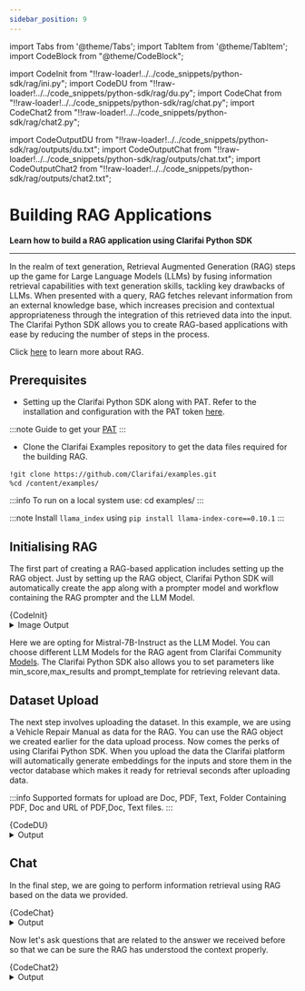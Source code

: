 ```yaml
---
sidebar_position: 9
---
```



import Tabs from '@theme/Tabs';
import TabItem from '@theme/TabItem';
import CodeBlock from "@theme/CodeBlock";


import CodeInit from "!!raw-loader!../../code_snippets/python-sdk/rag/ini.py";
import CodeDU from "!!raw-loader!../../code_snippets/python-sdk/rag/du.py";
import CodeChat from "!!raw-loader!../../code_snippets/python-sdk/rag/chat.py";
import CodeChat2 from "!!raw-loader!../../code_snippets/python-sdk/rag/chat2.py";


import CodeOutputDU from "!!raw-loader!../../code_snippets/python-sdk/rag/outputs/du.txt";
import CodeOutputChat from "!!raw-loader!../../code_snippets/python-sdk/rag/outputs/chat.txt";
import CodeOutputChat2 from "!!raw-loader!../../code_snippets/python-sdk/rag/outputs/chat2.txt";

# Building RAG Applications

**Learn how to build a RAG application using  Clarifai Python SDK**
<hr />

In the realm of text generation, Retrieval Augmented Generation (RAG) steps up the game for Large Language Models (LLMs) by fusing information retrieval capabilities with text generation skills, tackling key drawbacks of LLMs. When presented with a query, RAG fetches relevant information from an external knowledge base, which increases precision and contextual appropriateness through the integration of this retrieved data into the input. The Clarifai Python SDK allows you to create RAG-based applications with ease by reducing the number of steps in the process.

Click [here](https://www.clarifai.com/blog/what-is-rag-retrieval-augmented-generation) to learn more about RAG.


## Prerequisites



* Setting up the Clarifai Python SDK along with PAT. Refer to the installation and configuration with the PAT token [here](https://docs.clarifai.com/python-sdk/sdk-overview/).

:::note
Guide to get your [PAT](https://docs.clarifai.com/clarifai-basics/authentication/personal-access-tokens)
:::


* Clone the Clarifai Examples repository to get the data files required for the building RAG.

```
!git clone https://github.com/Clarifai/examples.git
%cd /content/examples/
```
:::info
To run on a local system use: cd examples/ 
:::

:::note
Install ```llama_index``` using ```pip install llama-index-core==0.10.1```
:::

## Initialising RAG

The first part of creating a RAG-based application includes setting up the RAG object. Just by setting up the RAG object, Clarifai Python SDK will automatically create the app along with a prompter model and workflow containing the RAG prompter and the LLM Model.


<Tabs>
<TabItem value="python" label="Python">
    <CodeBlock className="language-python">{CodeInit}</CodeBlock>
</TabItem>
</Tabs>

<details>
  <summary>Image Output</summary>
   <img src="/img/python-sdk/rag_init.png" width="700" height="700" />
</details>


Here we are opting for Mistral-7B-Instruct as the LLM Model. You can choose different LLM Models for the RAG agent from Clarifai Community [Models](https://clarifai.com/explore/models?filterData=%5B%7B%22field%22%3A%22use_cases%22%2C%22value%22%3A%5B%22llm%22%5D%7D%5D&page=1&perPage=24). The Clarifai Python SDK also allows you to set parameters like min_score,max_results and prompt_template  for retrieving relevant data.


## Dataset Upload

The next step involves uploading the dataset. In this example, we are using a Vehicle Repair Manual as data for the RAG. You can use the RAG object we created earlier for the data upload process. Now comes the perks of using Clarifai Python SDK. When you upload the data the Clarifai platform will automatically generate embeddings for the inputs and store them in the vector database which makes it ready for retrieval seconds after uploading data.

:::info
Supported formats for upload are Doc, PDF, Text, Folder Containing PDF, Doc and URL of PDF,Doc, Text files.
:::

<Tabs>
<TabItem value="python" label="Python">
    <CodeBlock className="language-python">{CodeDU}</CodeBlock>
</TabItem>
</Tabs>

<details>
  <summary>Output</summary>
   <CodeBlock className="language-python">{CodeOutputDU}</CodeBlock>
</details>


## Chat

In the final step, we are going to perform information retrieval using RAG based on the data we provided.

<Tabs>
<TabItem value="python" label="Python">
    <CodeBlock className="language-python">{CodeChat}</CodeBlock>
</TabItem>
</Tabs>

<details>
  <summary>Output</summary>
   <CodeBlock className="language-python">{CodeOutputChat}</CodeBlock>
</details>

Now let's ask questions that are related to the answer we received before so that we can be sure the RAG has understood the context properly.

<Tabs>
<TabItem value="python" label="Python">
    <CodeBlock className="language-python">{CodeChat2}</CodeBlock>
</TabItem>
</Tabs>

<details>
  <summary>Output</summary>
   <CodeBlock className="language-python">{CodeOutputChat2}</CodeBlock>
</details>

